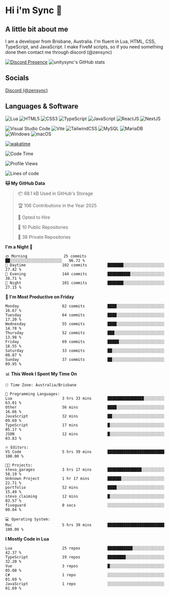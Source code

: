 # Hi i'm Sync 👋

## A little bit about me
I am a developer from Brisbane, Australia. I'm fluent in Lua, HTML, CSS, TypeScript, and JavaScript. I make FiveM scripts, so if you need something done then contact me through discord (@zensync)

[![Discord Presence](https://lanyard.cnrad.dev/api/265742868587479050)](https://discord.com/users/265742868587479050)
![unitysync's GitHub stats](https://github-readme-stats.vercel.app/api?username=unitysync&show_icons=true&theme=ambient_gradient)

## Socials
<p><a href="https://discord.com/users/265742868587479050">Discord (@zensync)</a></p>

## Languages & Software
![Lua](https://img.shields.io/badge/lua-%232C2D72.svg?style=for-the-badge&logo=lua&logoColor=white) ![HTML5](https://img.shields.io/badge/html5-%23E34F26.svg?style=for-the-badge&logo=html5&logoColor=white) ![CSS3](https://img.shields.io/badge/css3-%231572B6.svg?style=for-the-badge&logo=css3&logoColor=white) ![TypeScript](https://img.shields.io/badge/TypeScript-3178C6?logo=typescript&logoColor=fff&style=for-the-badge) ![JavaScript](https://img.shields.io/badge/javascript-%23323330.svg?style=for-the-badge&logo=javascript&logoColor=%23F7DF1E) ![ReactJS](https://shields.io/badge/react-black?logo=react&style=for-the-badge) ![NextJS](https://img.shields.io/badge/next.js-000000?style=for-the-badge&logo=nextdotjs&logoColor=white)

![Visual Studio Code](https://custom-icon-badges.demolab.com/badge/Visual%20Studio%20Code-0078d7.svg?logo=vsc&logoColor=white&style=for-the-badge) ![Vite](https://img.shields.io/badge/Vite-646CFF?style=for-the-badge&logo=Vite&logoColor=white) ![TailwindCSS](https://img.shields.io/badge/tailwindcss-%2338B2AC.svg?style=for-the-badge&logo=tailwind-css&logoColor=white) ![MySQL](https://img.shields.io/badge/MySQL-4479A1?style=for-the-badge&logo=mysql&logoColor=white) ![MariaDB](https://img.shields.io/badge/MariaDB-003545?style=for-the-badge&logo=mariadb&logoColor=white) ![Windows](https://custom-icon-badges.demolab.com/badge/Windows-0078D6?logo=windows11&logoColor=white&style=for-the-badge) ![macOS](https://img.shields.io/badge/macOS-000000?logo=apple&logoColor=F0F0F0&style=for-the-badge)

[![wakatime](https://wakatime.com/badge/user/018c590e-972a-4f9d-bbc0-f77a1b8e8227.svg?style=for-the-badge)](https://wakatime.com/@unitysync)

<!--START_SECTION:waka-->
![Code Time](http://img.shields.io/badge/Code%20Time-367%20hrs%2025%20mins-blue)

![Profile Views](http://img.shields.io/badge/Profile%20Views-7-blue)

![Lines of code](https://img.shields.io/badge/From%20Hello%20World%20I%27ve%20Written-382.2%20thousand%20lines%20of%20code-blue)

**🐱 My GitHub Data** 

> 📦 68.1 kB Used in GitHub's Storage 
 > 
> 🏆 106 Contributions in the Year 2025
 > 
> 💼 Opted to Hire
 > 
> 📜 10 Public Repositories 
 > 
> 🔑 38 Private Repositories 
 > 
**I'm a Night 🦉** 

```text
🌞 Morning                25 commits          ██░░░░░░░░░░░░░░░░░░░░░░░   06.72 % 
🌆 Daytime                102 commits         ███████░░░░░░░░░░░░░░░░░░   27.42 % 
🌃 Evening                144 commits         ██████████░░░░░░░░░░░░░░░   38.71 % 
🌙 Night                  101 commits         ███████░░░░░░░░░░░░░░░░░░   27.15 % 
```
📅 **I'm Most Productive on Friday** 

```text
Monday                   62 commits          ████░░░░░░░░░░░░░░░░░░░░░   16.67 % 
Tuesday                  64 commits          ████░░░░░░░░░░░░░░░░░░░░░   17.20 % 
Wednesday                55 commits          ████░░░░░░░░░░░░░░░░░░░░░   14.78 % 
Thursday                 52 commits          ███░░░░░░░░░░░░░░░░░░░░░░   13.98 % 
Friday                   69 commits          █████░░░░░░░░░░░░░░░░░░░░   18.55 % 
Saturday                 33 commits          ██░░░░░░░░░░░░░░░░░░░░░░░   08.87 % 
Sunday                   37 commits          ██░░░░░░░░░░░░░░░░░░░░░░░   09.95 % 
```


📊 **This Week I Spent My Time On** 

```text
🕑︎ Time Zone: Australia/Brisbane

💬 Programming Languages: 
Lua                      3 hrs 33 mins       ████████████████░░░░░░░░░   63.01 % 
Other                    56 mins             ████░░░░░░░░░░░░░░░░░░░░░   16.66 % 
JavaScript               32 mins             ██░░░░░░░░░░░░░░░░░░░░░░░   09.69 % 
TypeScript               17 mins             █░░░░░░░░░░░░░░░░░░░░░░░░   05.17 % 
JSON                     12 mins             █░░░░░░░░░░░░░░░░░░░░░░░░   03.83 % 

🔥 Editors: 
VS Code                  5 hrs 39 mins       █████████████████████████   100.00 % 

🐱‍💻 Projects: 
stevo_garages            3 hrs 17 mins       ███████████████░░░░░░░░░░   58.19 % 
Unknown Project          1 hr 17 mins        ██████░░░░░░░░░░░░░░░░░░░   22.71 % 
portfolio                52 mins             ████░░░░░░░░░░░░░░░░░░░░░   15.49 % 
stevo_claiming           12 mins             █░░░░░░░░░░░░░░░░░░░░░░░░   03.57 % 
fiveguard                0 secs              ░░░░░░░░░░░░░░░░░░░░░░░░░   00.04 % 

💻 Operating System: 
Mac                      5 hrs 39 mins       █████████████████████████   100.00 % 
```

**I Mostly Code in Lua** 

```text
Lua                      25 repos            ███████████░░░░░░░░░░░░░░   42.37 % 
TypeScript               19 repos            ████████░░░░░░░░░░░░░░░░░   32.20 % 
Vue                      3 repos             █░░░░░░░░░░░░░░░░░░░░░░░░   05.08 % 
C#                       1 repo              ░░░░░░░░░░░░░░░░░░░░░░░░░   01.69 % 
JavaScript               1 repo              ░░░░░░░░░░░░░░░░░░░░░░░░░   01.69 % 
```




<!--END_SECTION:waka-->

